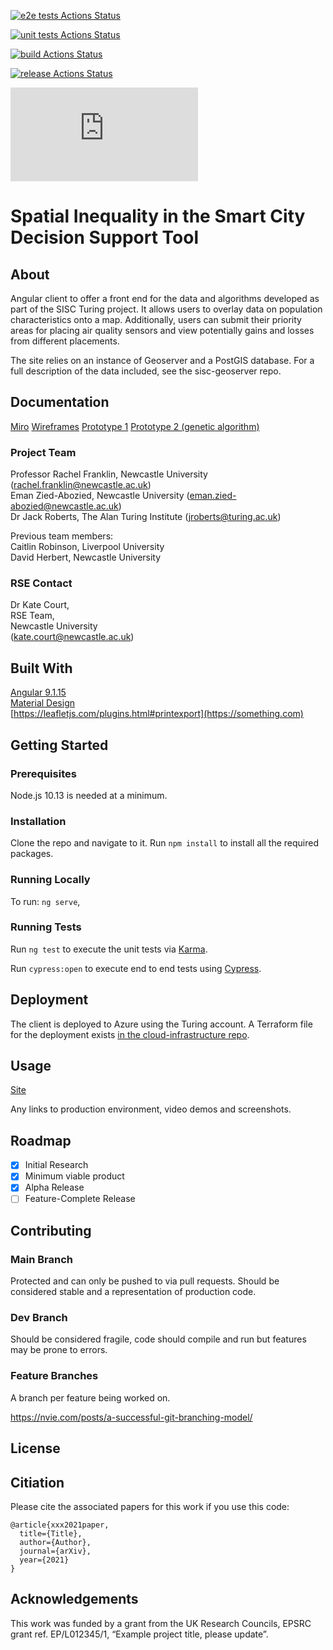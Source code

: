 [![e2e tests Actions Status](https://github.com/NewcastleRSE/sisc-decision-support-tool2/workflows/e2eTesting/badge.svg)](https://github.com/NewcastleRSE/sisc-decision-support-tool2/actions)

[![unit tests Actions Status](https://github.com/NewcastleRSE/sisc-decision-support-tool2/workflows/unitTesting/badge.svg)](https://github.com/NewcastleRSE/sisc-decision-support-tool2/actions)

[![build Actions Status](https://github.com/NewcastleRSE/sisc-decision-support-tool2/workflows/build/badge.svg)](https://github.com/NewcastleRSE/sisc-decision-support-tool2/actions)

[![release Actions Status](https://github.com/NewcastleRSE/sisc-decision-support-tool2/workflows/release/badge.svg)](https://github.com/NewcastleRSE/sisc-decision-support-tool2/actions)

[![Latest release](https://badgen.net/github/release/Naereen/Strapdown.js)](https://github.com/Naereen/Strapdown.js/releases)

# Spatial Inequality in the Smart City Decision Support Tool

## About

Angular client to offer a front end for the data and algorithms developed as part of the SISC Turing project. It allows users to overlay data on population characteristics onto a map. Additionally, users can submit their priority areas for placing air quality sensors and view potentially gains and losses from different placements.   

The site relies on an instance of Geoserver and a PostGIS database. For a full description of the data included, see the sisc-geoserver repo.

## Documentation

[Miro](https://miro.com/app/board/o9J_lJ5M7cM=/?invite_link_id=698620761435)
[Wireframes](Smart%20Cities%20SDSS.pdf)
[Prototype 1](https://xd.adobe.com/view/45816c59-7473-4ce1-bec8-fed8c54b17c7-10d2/)
[Prototype 2 (genetic algorithm)](https://xd.adobe.com/view/c21a0a9d-cff5-4f07-8a37-4f5a52a600d8-9749/screen/d7d1f5f8-25a4-432d-bdf7-b0e9816fedfa)

### Project Team
Professor Rachel Franklin, Newcastle University  ([rachel.franklin@newcastle.ac.uk](mailto:rachel.franklin@newcastle.ac.uk))    
Eman Zied-Abozied, Newcastle University  ([eman.zied-abozied@newcastle.ac.uk](mailto:Eman.Zied-Abozied@newcastle.ac.uk))   
Dr Jack Roberts, The Alan Turing Institute ([jroberts@turing.ac.uk](mailto:jroberts@turing.ac.uk)) 
  
Previous team members:  
Caitlin Robinson, Liverpool University  
David Herbert, Newcastle University  

### RSE Contact
Dr Kate Court,  
RSE Team,  
Newcastle University  
([kate.court@newcastle.ac.uk](mailto:kate.court@newcastle.ac.uk))  

## Built With

[Angular 9.1.15](https://angular.io/)  
[Material Design](https://v9.material.angular.io/)  
[https://leafletjs.com/plugins.html#printexport](https://something.com)  

## Getting Started

### Prerequisites

Node.js 10.13 is needed at a minimum.

### Installation

Clone the repo and navigate to it. Run ```npm install``` to install all the required packages.

### Running Locally

To run: ```ng serve```,

### Running Tests

Run `ng test` to execute the unit tests via [Karma](https://karma-runner.github.io).

Run `cypress:open` to execute end to end tests using [Cypress](https://www.cypress.io/).

## Deployment

The client is deployed to Azure using the Turing account. A Terraform file for the deployment exists [in the cloud-infrastructure repo](https://github.com/NewcastleRSE/cloud-infrastructure/tree/master/azure/sisc).

## Usage

[Site](https://sisc-decision-support-tool.azurewebsites.net)

Any links to production environment, video demos and screenshots.

## Roadmap

- [x] Initial Research  
- [x] Minimum viable product  
- [x] Alpha Release  
- [ ] Feature-Complete Release  

## Contributing

### Main Branch
Protected and can only be pushed to via pull requests. Should be considered stable and a representation of production code.

### Dev Branch
Should be considered fragile, code should compile and run but features may be prone to errors.

### Feature Branches
A branch per feature being worked on.

https://nvie.com/posts/a-successful-git-branching-model/

## License

## Citiation

Please cite the associated papers for this work if you use this code:

```
@article{xxx2021paper,
  title={Title},
  author={Author},
  journal={arXiv},
  year={2021}
}
```


## Acknowledgements
This work was funded by a grant from the UK Research Councils, EPSRC grant ref. EP/L012345/1, “Example project title, please update”.
